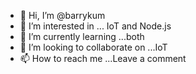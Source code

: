 - 👋 Hi, I’m @barrykum
- 👀 I’m interested in ... IoT and Node.js
- 🌱 I’m currently learning ...both
- 💞️ I’m looking to collaborate on ...IoT
- 📫 How to reach me ...Leave a comment

<!---
barrykum/barrykum is a ✨ special ✨ repository because its `README.md` (this file) appears on your GitHub profile.
You can click the Preview link to take a look at your changes.
--->
